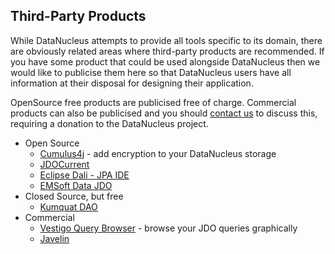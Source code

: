 <head><title>Third-Party Products</title></head>

## Third-Party Products

While DataNucleus attempts to provide all tools specific to its domain, there are obviously
related areas where third-party products are recommended. If you have some product that
could be used alongside DataNucleus then we would like to publicise them here so that DataNucleus
users have all information at their disposal for designing their application.

OpenSource free products are publicised free of charge. 
Commercial products can also be publicised and you should [contact us](mailto:info@datanucleus.org) to discuss this, requiring a donation to the 
DataNucleus project.

* Open Source
	+ [Cumulus4j](http://cumulus4j.org) - add encryption to your DataNucleus storage
	+ [JDOCurrent](http://www.objectmagic.org/jdo/jdocurrent.html)
	+ [Eclipse Dali - JPA IDE](http://www.eclipse.org/webtools/dali/)
	+ [EMSoft Data JDO](http://java.net/projects/emsoft-data-jdo)
* Closed Source, but free
	+ [Kumquat DAO](http://www.razoa.com/kumquat.html)
* Commercial
	+ [Vestigo Query Browser](http://vestigo.nightlabs.com) - browse your JDO queries graphically
	+ [Javelin](http://stepaheadsoftware.com/products/javelin/javelin.htm)

